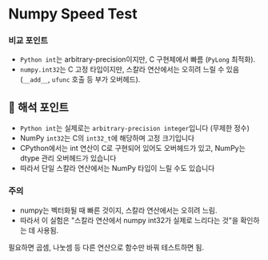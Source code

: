 # Numpy Speed Test


### 비교 포인트

- `Python int`는 arbitrary-precision이지만, C 구현체에서 빠름 (`PyLong` 최적화).
- `numpy.int32`는 C 고정 타입이지만, 스칼라 연산에서는 오히려 느릴 수 있음 (`__add__`, `ufunc` 호출 등 부가 오버헤드).

## 🧠 해석 포인트
- `Python int`는 실제로는 `arbitrary-precision integer`입니다 (무제한 정수)
- NumPy `int32`는 C의 `int32_t`에 해당하며 고정 크기입니다
- CPython에서는 int 연산이 C로 구현되어 있어도 오버헤드가 있고, NumPy는 dtype 관리 오버헤드가 있습니다
- 따라서 단일 스칼라 연산에서는 NumPy 타입이 느릴 수도 있습니다



### 주의

- numpy는 벡터화될 때 빠른 것이지, 스칼라 연산에서는 오히려 느림.
- 따라서 이 실험은 "스칼라 연산에서 numpy int32가 실제로 느리다는 것"을 확인하는 데 사용됨.

필요하면 곱셈, 나눗셈 등 다른 연산으로 함수만 바꿔 테스트하면 됨.